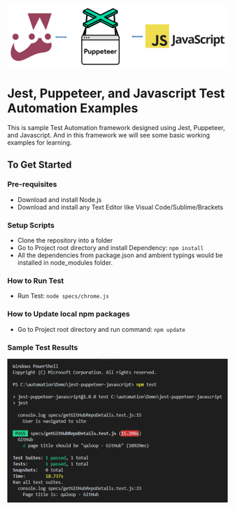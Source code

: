 ![Jest, Puppeteer, and Javascript](./images/jest-puppeteer-javascript.png?raw=true "Jest, Puppeteer, and Javascript")

# Jest, Puppeteer, and Javascript Test Automation Examples
This is sample Test Automation framework designed using Jest, Puppeteer, and Javascript. And in this framework we will see some basic working examples for learning.

## To Get Started

### Pre-requisites
* Download and install Node.js
* Download and install any Text Editor like Visual Code/Sublime/Brackets

### Setup Scripts 
* Clone the repository into a folder
* Go to Project root directory and install Dependency: `npm install`
* All the dependencies from package.json and ambient typings would be installed in node_modules folder.

### How to Run Test
* Run Test: `node specs/chrome.js`

### How to Update local npm packages
* Go to Project root directory and run command: `npm update`

### Sample Test Results
![Jest, Puppeteer, and Javascript Test Results](./images/console-test-results.png?raw=true "Jest, Puppeteer, and Javascript Test Results")